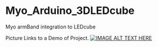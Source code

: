 # Myo_Arduino_3DLEDcube
Myo armBand integration to LEDcube

Picture Links to a Demo of Project.
[![IMAGE ALT TEXT HERE](https://img.youtube.com/vi/-RblfWB6Sho&feature/0.jpg)](https://www.youtube.com/watch?v=-RblfWB6Sho&feature=youtu.be)
